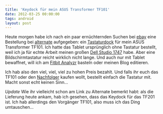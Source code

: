```yaml
---
title: 'Keydock für mein ASUS Transformer TF101'
date: 2012-03-25 00:00:00 
tags: android
layout: post
---
```

Heute morgen habe ich nach ein paar ernüchternden Suchen bei [ebay][0] eine Bestellung bei [alternate][1] aufgegeben: ein [Tastaturdock][1] für mein ASUS Transformer TF101. Ich hatte das Tablet ursprünglich ohne Tastatur bestellt, weil ich ja für echte Arbeit meinen großen [Dell Studio 1747][3] habe. Aber eine Bildschirmtastatur reicht wirklich nicht lange. Und auch nur mit Tablet bewaffnet, will ich am [Fitbit Analyzr][4] basteln oder meinen Blog editieren.

Ich hab also den viel, viel, viel zu hohen Preis bezahlt. Und falls ihr euch das TF101 oder den [Nachfolger][5] kaufen wollt, bestellt einfach die Tastatur mit. Macht sonst echt keinen Sinn...

*Update* Wie ihr vielleicht schon am Link zu Alternate bemerkt habt: als die Lieferung heute ankam, hab ich gesehen, dass das Keydock für das TF201 ist. Ich hab allerdings den Vorgänger TF101, also muss ich das Ding umtauschen...

[0]: http://www.ebay.de/sch/i.html?_nkw=Asus+TF101+tastatur
[1]: http://www.alternate.de/html/product/ASUS/Eee_Pad_TF201_Transformer_Prime_Keyboard_Dock/981893/
[3]: http://blog.kopis.de/2010/09/02/der-erste-abend-mit-dem-dell-studio-17/
[4]: http://fitbitanalyzr.heroku.com/
[5]: http://www.amazon.de/EeePad-Transformer-Tablet-PC-Android-KeyDock/dp/B0067VGSHA/kopisde-21

